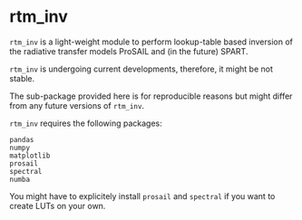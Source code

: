 # rtm_inv

`rtm_inv` is a light-weight module to perform lookup-table based inversion
of the radiative transfer models ProSAIL and (in the future) SPART.

`rtm_inv` is undergoing current developments, therefore, it might be not stable.

The sub-package provided here is for reproducible reasons but might differ from
any future versions of `rtm_inv`.

`rtm_inv` requires the following packages:

```
pandas
numpy
matplotlib
prosail
spectral
numba
```

You might have to explicitely install `prosail` and `spectral` if you want to create LUTs on your own.
